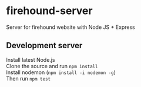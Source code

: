 # firehound-server
Server for firehound website with Node JS + Express

## Development server

Install latest Node.js \
Clone the source and run `npm install`\
Install nodemon (`npm install -i nodemon -g`)\
Then run `npm test`
